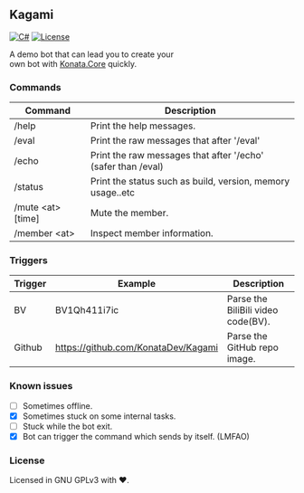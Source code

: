 ## Kagami

[![C#](https://img.shields.io/badge/C%23-9.0-green)](#)
[![License](https://img.shields.io/static/v1?label=LICENSE&message=GNU%20GPLv3&color=lightrey)](./blob/main/LICENSE)

A demo bot that can lead you to create your  
own bot with [Konata.Core](https://github.com/KonataDev/Konata.Core) quickly.

### Commands

| Command | Description |
| ------- | ----------- |
| /help   | Print the help messages. |
| /eval   | Print the raw messages that after '/eval' |
| /echo   | Print the raw messages that after '/echo' (safer than /eval) |
| /status | Print the status such as build, version, memory usage..etc |
| /mute \<at\> [time]   | Mute the member. |
| /member \<at\> | Inspect member information. |

### Triggers

| Trigger | Example | Description |
| ------- | ------- | ----------- |
| BV      | BV1Qh411i7ic | Parse the BiliBili video code(BV). |
| Github  | https://github.com/KonataDev/Kagami | Parse the GitHub repo image. |

### Known issues

- [ ] Sometimes offline.
- [x] Sometimes stuck on some internal tasks.
- [ ] Stuck while the bot exit.
- [x] Bot can trigger the command which sends by itself. (LMFAO)

### License

Licensed in GNU GPLv3 with ❤.
